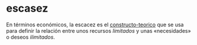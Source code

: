 # escasez

En términos económicos, la escacez es el [constructo-teorico](constructo-teorico.md) que se usa para definir la relación entre unos recursos *limitados* y unas «necesidades» o deseos *ilimitados*.
